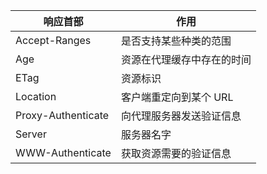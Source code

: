 响应首部|	作用
--|--
Accept-Ranges|	是否支持某些种类的范围
Age|	资源在代理缓存中存在的时间
ETag	|资源标识
Location	|客户端重定向到某个 URL
Proxy-Authenticate|	向代理服务器发送验证信息
Server|	服务器名字
WWW-Authenticate|	获取资源需要的验证信息